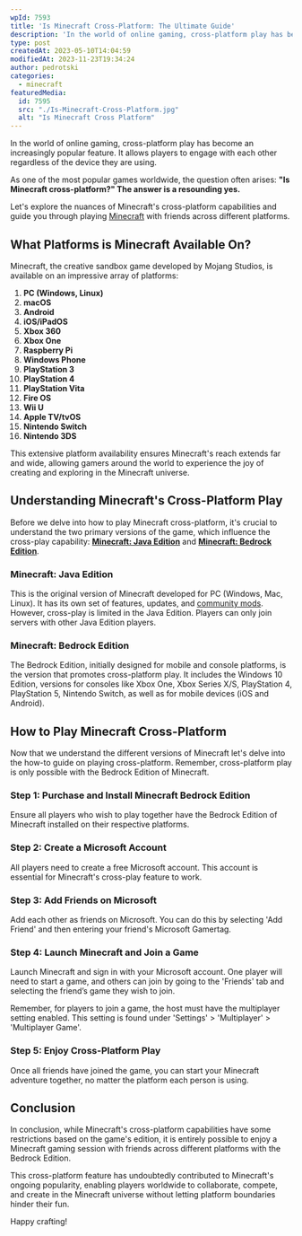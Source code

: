 ```yaml
---
wpId: 7593
title: 'Is Minecraft Cross-Platform: The Ultimate Guide'
description: 'In the world of online gaming, cross-platform play has become ...'
type: post
createdAt: 2023-05-10T14:04:59
modifiedAt: 2023-11-23T19:34:24
author: pedrotski
categories:
  - minecraft
featuredMedia:
  id: 7595
  src: "./Is-Minecraft-Cross-Platform.jpg"
  alt: "Is Minecraft Cross Platform"
---
```



In the world of online gaming, cross-platform play has become an increasingly popular feature. It allows players to engage with each other regardless of the device they are using.

As one of the most popular games worldwide, the question often arises: **"Is Minecraft cross-platform?" The answer is a resounding yes.**

Let's explore the nuances of Minecraft's cross-platform capabilities and guide you through playing [Minecraft](https://www.ghostcap.com/gaming/minecraft/) with friends across different platforms.

## What Platforms is Minecraft Available On?

Minecraft, the creative sandbox game developed by Mojang Studios, is available on an impressive array of platforms:

1.  **PC (Windows, Linux)**
2.  **macOS**
3.  **Android**
4.  **iOS/iPadOS**
5.  **Xbox 360**
6.  **Xbox One**
7.  **Raspberry Pi**
8.  **Windows Phone**
9.  **PlayStation 3**
10.  **PlayStation 4**
11.  **PlayStation Vita**
12.  **Fire OS**
13.  **Wii U**
14.  **Apple TV/tvOS**
15.  **Nintendo Switch**
16.  **Nintendo 3DS**

This extensive platform availability ensures Minecraft's reach extends far and wide, allowing gamers around the world to experience the joy of creating and exploring in the Minecraft universe.

## Understanding Minecraft's Cross-Platform Play

Before we delve into how to play Minecraft cross-platform, it's crucial to understand the two primary versions of the game, which influence the cross-play capability: **[Minecraft: Java Edition](https://www.minecraft.net/en-us/store/minecraft-java-bedrock-edition-pc)** and **[Minecraft: Bedrock Edition](https://www.minecraft.net/en-us/store/minecraft-java-bedrock-edition-pc)**.

### Minecraft: Java Edition

This is the original version of Minecraft developed for PC (Windows, Mac, Linux). It has its own set of features, updates, and [community mods](https://www.curseforge.com/minecraft). However, cross-play is limited in the Java Edition. Players can only join servers with other Java Edition players.

### Minecraft: Bedrock Edition

The Bedrock Edition, initially designed for mobile and console platforms, is the version that promotes cross-platform play. It includes the Windows 10 Edition, versions for consoles like Xbox One, Xbox Series X/S, PlayStation 4, PlayStation 5, Nintendo Switch, as well as for mobile devices (iOS and Android).

## How to Play Minecraft Cross-Platform

Now that we understand the different versions of Minecraft let's delve into the how-to guide on playing cross-platform. Remember, cross-platform play is only possible with the Bedrock Edition of Minecraft.

### Step 1: Purchase and Install Minecraft Bedrock Edition

Ensure all players who wish to play together have the Bedrock Edition of Minecraft installed on their respective platforms.

### Step 2: Create a Microsoft Account

All players need to create a free Microsoft account. This account is essential for Minecraft's cross-play feature to work.

### Step 3: Add Friends on Microsoft

Add each other as friends on Microsoft. You can do this by selecting 'Add Friend' and then entering your friend's Microsoft Gamertag.

### Step 4: Launch Minecraft and Join a Game

Launch Minecraft and sign in with your Microsoft account. One player will need to start a game, and others can join by going to the 'Friends' tab and selecting the friend’s game they wish to join.

Remember, for players to join a game, the host must have the multiplayer setting enabled. This setting is found under 'Settings' > 'Multiplayer' > 'Multiplayer Game'.

### Step 5: Enjoy Cross-Platform Play

Once all friends have joined the game, you can start your Minecraft adventure together, no matter the platform each person is using.

## Conclusion

In conclusion, while Minecraft's cross-platform capabilities have some restrictions based on the game's edition, it is entirely possible to enjoy a Minecraft gaming session with friends across different platforms with the Bedrock Edition.

This cross-platform feature has undoubtedly contributed to Minecraft's ongoing popularity, enabling players worldwide to collaborate, compete, and create in the Minecraft universe without letting platform boundaries hinder their fun.

Happy crafting!